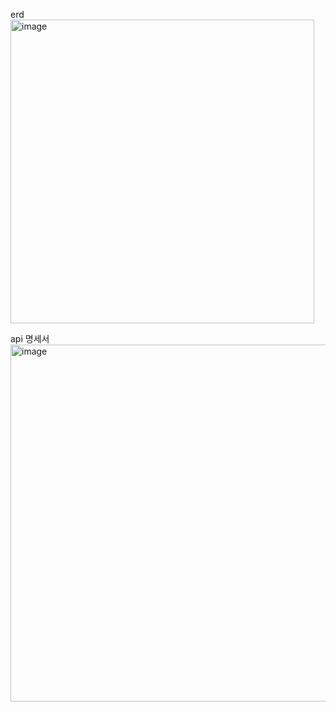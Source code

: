 erd
<img width="486" alt="image" src="https://user-images.githubusercontent.com/83577996/222869686-e6996ec0-2c09-4250-a01a-5d46b41eec1e.png">

api 명세서
<img width="571" alt="image" src="https://user-images.githubusercontent.com/83577996/222869969-77b88f5f-5406-4f9c-875e-248397ae4920.png">
